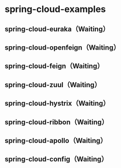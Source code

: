 # spring-cloud-examples
## spring-cloud-euraka（Waiting）
## spring-cloud-openfeign（Waiting）
## spring-cloud-feign（Waiting）
## spring-cloud-zuul（Waiting）
## spring-cloud-hystrix（Waiting）
## spring-cloud-ribbon（Waiting）
## spring-cloud-apollo（Waiting）
## spring-cloud-config（Waiting）

